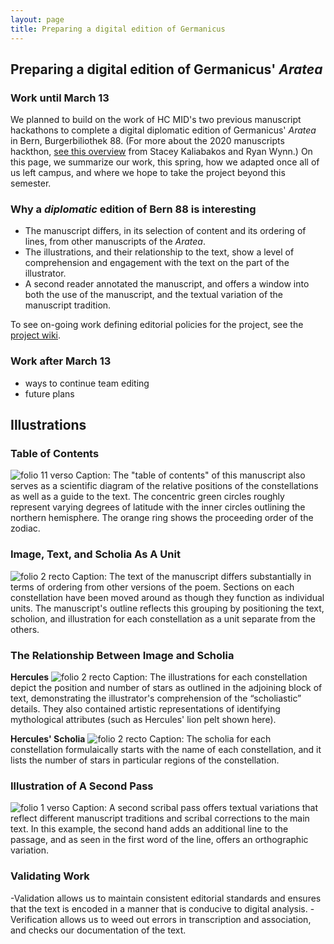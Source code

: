```yaml
---
layout: page
title: Preparing a digital edition of Germanicus
---
```


## Preparing a digital edition of Germanicus' *Aratea*


### Work until March 13

We planned to build on the work of HC MID's two previous manuscript hackathons to complete a digital diplomatic edition of Germanicus' *Aratea* in Bern, Burgerbiliothek 88.  (For more about the 2020 manuscripts hackthon, [see this overview](https://hcmid.github.io/academic_conference20/hackathon/) from Stacey Kaliabakos and Ryan Wynn.)  On this page, we summarize our work, this spring, how we adapted once all of us left campus, and where we hope to take the project beyond this semester.



### Why a *diplomatic* edition of Bern 88 is interesting

- The manuscript differs, in its selection of content and its ordering of lines, from other manuscripts of the *Aratea*.
- The illustrations, and their relationship to the text, show a level of comprehension and engagement with the text on the part of the illustrator.
- A second reader annotated the manuscript, and offers a window into both the use of the manuscript, and the textual variation of the manuscript tradition.

To see on-going work defining editorial policies for the  project, see the [project wiki](https://github.com/HCMID/germanicus/wiki/Policies).



### Work after March 13

- ways to continue team editing
- future plans

## Illustrations

### Table of Contents

![folio 11 verso](http://www.homermultitext.org/iipsrv?OBJ=IIP,1.0&FIF=/project/homer/pyramidal/deepzoom/ecod/bern88imgs/v1/bern88_011v.tif&RGN=0.1950,0.1453,0.8012,0.6064&wID=5000&CVT=JPEG)
Caption: The "table of contents" of this manuscript also serves as a scientific diagram of the relative positions of the constellations as well as a guide to the text. The concentric green circles roughly represent varying degrees of latitude with the inner circles outlining the northern hemisphere. The orange ring shows the proceeding order of the zodiac.

### Image, Text, and Scholia As A Unit

![folio 2 recto](http://www.homermultitext.org/iipsrv?OBJ=IIP,1.0&FIF=/project/homer/pyramidal/deepzoom/ecod/bern88imgs/v1/bern88_002r.tif&RGN=0.04273,0.5668,0.8731,0.2853&wID=5000&CVT=JPEG)
Caption: The text of the manuscript differs substantially in terms of ordering from other versions of the poem. Sections on each constellation have been moved around as though they function as individual units. The manuscript's outline reflects this grouping by positioning the text, scholion, and illustration for each constellation as a unit separate from the others.

### The Relationship Between Image and Scholia

**Hercules**
![folio 2 recto](http://www.homermultitext.org/iipsrv?OBJ=IIP,1.0&FIF=/project/homer/pyramidal/deepzoom/ecod/bern88imgs/v1/bern88_002r.tif&RGN=0.06311,0.1148,0.2567,0.3633&wID=5000&CVT=JPEG)
Caption: The illustrations for each constellation depict the position and number of stars as outlined in the adjoining block of text, demonstrating the illustrator's comprehension of the “scholiastic” details. They also contained artistic representations of identifying mythological attributes (such as Hercules' lion pelt shown here).

**Hercules' Scholia**
![folio 2 recto](http://www.homermultitext.org/iipsrv?OBJ=IIP,1.0&FIF=/project/homer/pyramidal/deepzoom/ecod/bern88imgs/v1/bern88_002r.tif&RGN=0.7079,0.3704,0.2008,0.08513&wID=5000&CVT=JPEG)
Caption: The scholia for each constellation formulaically starts with the name of each constellation, and it lists the number of stars in particular regions of the constellation.

### Illustration of A Second Pass
![folio 1 verso](http://www.homermultitext.org/iipsrv?OBJ=IIP,1.0&FIF=/project/homer/pyramidal/deepzoom/ecod/bern88imgs/v1/bern88_001v.tif&RGN=0.2588,0.6507,0.4349,0.03449&wID=800&CVT=JPEG)
Caption: A second scribal pass offers textual variations that reflect different manuscript traditions and scribal corrections to the main text. In this example, the second hand adds an additional line to the passage, and as seen in the first word of the line, offers an orthographic variation.

### Validating Work

-Validation allows us to maintain consistent editorial standards and ensures that the text is encoded in a manner that is conducive to digital analysis.
-Verification allows us to weed out errors in transcription and association, and checks our documentation of the text.
